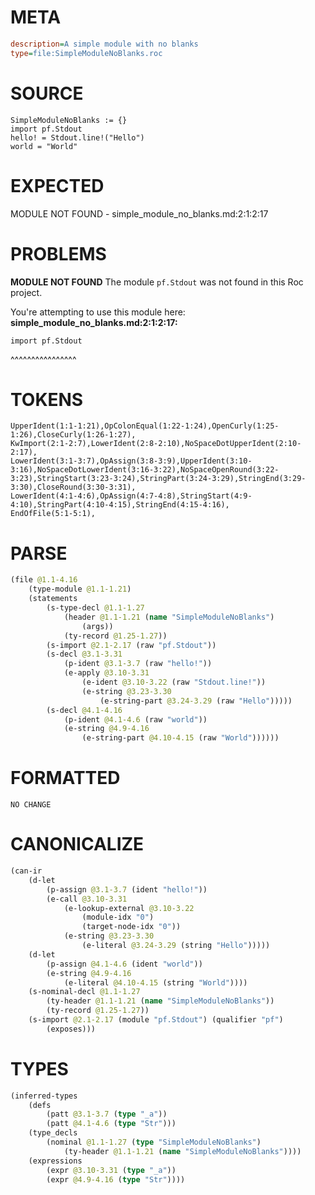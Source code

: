 # META
~~~ini
description=A simple module with no blanks
type=file:SimpleModuleNoBlanks.roc
~~~
# SOURCE
~~~roc
SimpleModuleNoBlanks := {}
import pf.Stdout
hello! = Stdout.line!("Hello")
world = "World"
~~~
# EXPECTED
MODULE NOT FOUND - simple_module_no_blanks.md:2:1:2:17
# PROBLEMS
**MODULE NOT FOUND**
The module `pf.Stdout` was not found in this Roc project.

You're attempting to use this module here:
**simple_module_no_blanks.md:2:1:2:17:**
```roc
import pf.Stdout
```
^^^^^^^^^^^^^^^^


# TOKENS
~~~zig
UpperIdent(1:1-1:21),OpColonEqual(1:22-1:24),OpenCurly(1:25-1:26),CloseCurly(1:26-1:27),
KwImport(2:1-2:7),LowerIdent(2:8-2:10),NoSpaceDotUpperIdent(2:10-2:17),
LowerIdent(3:1-3:7),OpAssign(3:8-3:9),UpperIdent(3:10-3:16),NoSpaceDotLowerIdent(3:16-3:22),NoSpaceOpenRound(3:22-3:23),StringStart(3:23-3:24),StringPart(3:24-3:29),StringEnd(3:29-3:30),CloseRound(3:30-3:31),
LowerIdent(4:1-4:6),OpAssign(4:7-4:8),StringStart(4:9-4:10),StringPart(4:10-4:15),StringEnd(4:15-4:16),
EndOfFile(5:1-5:1),
~~~
# PARSE
~~~clojure
(file @1.1-4.16
	(type-module @1.1-1.21)
	(statements
		(s-type-decl @1.1-1.27
			(header @1.1-1.21 (name "SimpleModuleNoBlanks")
				(args))
			(ty-record @1.25-1.27))
		(s-import @2.1-2.17 (raw "pf.Stdout"))
		(s-decl @3.1-3.31
			(p-ident @3.1-3.7 (raw "hello!"))
			(e-apply @3.10-3.31
				(e-ident @3.10-3.22 (raw "Stdout.line!"))
				(e-string @3.23-3.30
					(e-string-part @3.24-3.29 (raw "Hello")))))
		(s-decl @4.1-4.16
			(p-ident @4.1-4.6 (raw "world"))
			(e-string @4.9-4.16
				(e-string-part @4.10-4.15 (raw "World"))))))
~~~
# FORMATTED
~~~roc
NO CHANGE
~~~
# CANONICALIZE
~~~clojure
(can-ir
	(d-let
		(p-assign @3.1-3.7 (ident "hello!"))
		(e-call @3.10-3.31
			(e-lookup-external @3.10-3.22
				(module-idx "0")
				(target-node-idx "0"))
			(e-string @3.23-3.30
				(e-literal @3.24-3.29 (string "Hello")))))
	(d-let
		(p-assign @4.1-4.6 (ident "world"))
		(e-string @4.9-4.16
			(e-literal @4.10-4.15 (string "World"))))
	(s-nominal-decl @1.1-1.27
		(ty-header @1.1-1.21 (name "SimpleModuleNoBlanks"))
		(ty-record @1.25-1.27))
	(s-import @2.1-2.17 (module "pf.Stdout") (qualifier "pf")
		(exposes)))
~~~
# TYPES
~~~clojure
(inferred-types
	(defs
		(patt @3.1-3.7 (type "_a"))
		(patt @4.1-4.6 (type "Str")))
	(type_decls
		(nominal @1.1-1.27 (type "SimpleModuleNoBlanks")
			(ty-header @1.1-1.21 (name "SimpleModuleNoBlanks"))))
	(expressions
		(expr @3.10-3.31 (type "_a"))
		(expr @4.9-4.16 (type "Str"))))
~~~
